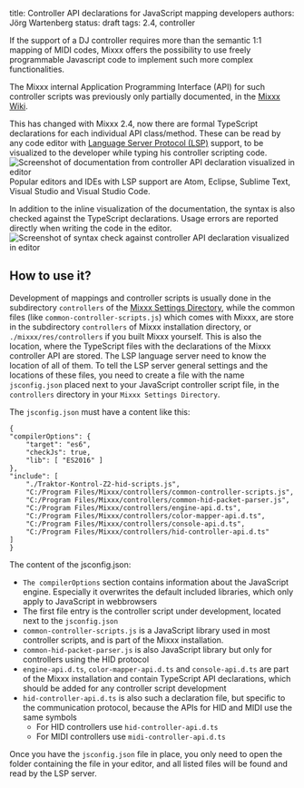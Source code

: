title: Controller API declarations for JavaScript mapping developers
authors: Jörg Wartenberg
status: draft
tags: 2.4, controller


If the support of a DJ controller requires more than the semantic 1:1 mapping of MIDI codes, Mixxx offers the possibility to use freely programmable Javascript code to implement such more complex functionalities.

The Mixxx internal Application Programming Interface (API) for such controller scripts was previously only partially documented, in the [Mixxx Wiki](https://github.com/mixxxdj/mixxx/wiki/).

This has changed with Mixxx 2.4, now there are formal TypeScript declarations for each individual API class/method. These can be read by any code editor with [Language Server Protocol (LSP)](https://en.wikipedia.org/wiki/Language_Server_Protocol) support, to be visualized to the developer while typing his controller scripting code.
![Screenshot of documentation from controller API declaration visualized in editor]({static}/images/news/ControllerApiDocuInEditor.png)
Popular editors and IDEs with LSP support are Atom, Eclipse, Sublime Text, Visual Studio and Visual Studio Code.

In addition to the inline visualization of the documentation, the syntax is also checked against the TypeScript declarations. Usage errors are reported directly when writing the code in the editor.
![Screenshot of syntax check against controller API declaration visualized in editor]({static}/images/news/ControllerApiSyntaxCheckInEditor.png)

## How to use it?
Development of mappings and controller scripts is usually done in the subdirectory `controllers` of the [Mixxx Settings Directory](https://manual.mixxx.org/latest/chapters/appendix/settings_directory), while the common files (like `common-controller-scripts.js`) which comes with Mixxx, are store in the subdirectory `controllers` of Mixxx installation directory, or `./mixxx/res/controllers` if you built Mixxx yourself. This is also the location, where the TypeScript files with the declarations of the Mixxx controller API are stored. The LSP language server need to know the location of all of them. To tell the LSP server general settings and the locations of these files, you need to create a file with the name `jsconfig.json` placed next to your JavaScript controller script file, in the `controllers` directory in your `Mixxx Settings Directory`.

The `jsconfig.json` must have a content like this:

    {
    "compilerOptions": {
        "target": "es6",
        "checkJs": true,
        "lib": [ "ES2016" ]
    },
    "include": [
        "./Traktor-Kontrol-Z2-hid-scripts.js",
        "C:/Program Files/Mixxx/controllers/common-controller-scripts.js",
        "C:/Program Files/Mixxx/controllers/common-hid-packet-parser.js",
        "C:/Program Files/Mixxx/controllers/engine-api.d.ts",
        "C:/Program Files/Mixxx/controllers/color-mapper-api.d.ts",
        "C:/Program Files/Mixxx/controllers/console-api.d.ts",
        "C:/Program Files/Mixxx/controllers/hid-controller-api.d.ts"
    ]
    }

The content of the jsconfig.json:

* `The compilerOptions` section contains information about the JavaScript engine. Especially it overwrites the default included libraries, which only apply to JavaScript in webbrowsers
* The first file entry is the controller script under development, located next to the `jsconfig.json`
* `common-controller-scripts.js` is a JavaScript library used in most controller scripts, and is part of the Mixxx installation.
* `common-hid-packet-parser.js` is also JavaScript library but only for controllers using the HID protocol
* `engine-api.d.ts`, `color-mapper-api.d.ts` and `console-api.d.ts` are part of the Mixxx installation and contain TypeScript API declarations, which should be added for any controller script development
* `hid-controller-api.d.ts` is also such a declaration file, but specific to the communication protocol, because the APIs for HID and MIDI use the same symbols
    * For HID controllers use `hid-controller-api.d.ts`
    * For MIDI controllers use `midi-controller-api.d.ts`

Once you have the `jsconfig.json` file in place, you only need to open the folder containing the file in your editor, and all listed files will be found and read by the LSP server.
